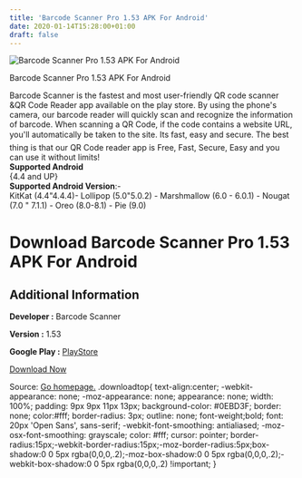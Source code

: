 ```yaml
---
title: 'Barcode Scanner Pro 1.53 APK For Android'
date: 2020-01-14T15:28:00+01:00
draft: false
---
```


![Barcode Scanner Pro 1.53 APK For Android](https://i1.wp.com/apkhome.net/wp-content/uploads/2020/01/Barcode-Scanner-Pro-1.53.png "Barcode Scanner Pro 1.53 APK For Android")

  

Barcode Scanner Pro 1.53 APK For Android

Barcode Scanner is the fastest and most user-friendly QR code scanner &QR Code Reader app available on the play store. By using the phone's camera, our barcode reader will quickly scan and recognize the information of barcode. When scanning a QR Code, if the code contains a website URL, you'll automatically be taken to the site. Its fast, easy and secure. The best thing is that our QR Code reader app is Free, Fast, Secure, Easy and you can use it without limits!  
**Supported Android**  
{4.4 and UP}  
**Supported Android Version**:-  
KitKat (4.4"4.4.4)- Lollipop (5.0"5.0.2) - Marshmallow (6.0 - 6.0.1) - Nougat (7.0 " 7.1.1) - Oreo (8.0-8.1) - Pie (9.0)

Download Barcode Scanner Pro 1.53 APK For Android
=================================================

Additional Information
----------------------

**Developer :** Barcode Scanner

**Version :** 1.53

**Google Play :** [PlayStore](https://play.google.com/store/apps/details?id=com.qrcodescanner.barcodescanner&hl=en)

  

[Download Now](https://store4app.co/post/barcode-scanner-pro-1-53-apk-for-android_1579007741)

  
Source: [Go homepage.](https://store4app.co/post/barcode-scanner-pro-1-53-apk-for-android_1579007741) .downloadtop{ text-align:center; -webkit-appearance: none; -moz-appearance: none; appearance: none; width: 100%; padding: 9px 9px 11px 13px; background-color: #0EBD3F; border: none; color:#fff; border-radius: 3px; outline: none; font-weight;bold; font: 20px 'Open Sans', sans-serif; -webkit-font-smoothing: antialiased; -moz-osx-font-smoothing: grayscale; color: #fff; cursor: pointer; border-radius:15px;-webkit-border-radius:15px;-moz-border-radius:5px;box-shadow:0 0 5px rgba(0,0,0,.2);-moz-box-shadow:0 0 5px rgba(0,0,0,.2);-webkit-box-shadow:0 0 5px rgba(0,0,0,.2) !important; }